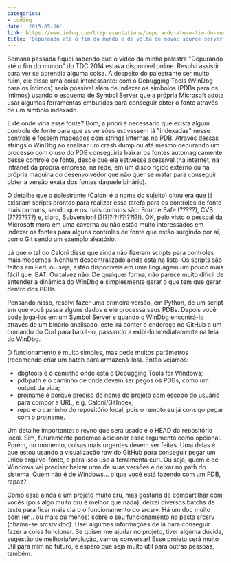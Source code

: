 ```yaml
---
categories:
- coding
date: '2015-05-26'
link: https://www.infoq.com/br/presentations/depurando-ate-o-fim-do-mundo/
title: 'Depurando até o fim do mundo e de volta de novo: source server com GitHub'
---
```


Semana passada fiquei sabendo que o vídeo da minha palestra "Depurando até o fim do mundo" do TDC 2014 estava disponível online. Resolvi assistir para ver se aprendia alguma coisa. A despeito do palestrante ser muito ruim, ele disse uma coisa interessante: com o Debugging Tools (WinDbg para os íntimos) seria possível além de indexar os símbolos (PDBs para os íntimos) usando o esquema de Symbol Server que a própria Microsoft adota usar algumas ferramentas embutidas para conseguir obter o fonte através de um símbolo indexado.

E de onde viria esse fonte? Bom, a priori é necessário que exista algum controle de fonte para que as versões estivessem já "indexadas" nesse controle e fossem mapeados com strings internas no PDB. Através dessas strings o WinDbg ao analisar um crash dump ou até mesmo depurando um processo com o uso do PDB conseguiria baixar os fontes automagicamente desse controle de fonte, desde que ele estivesse acessível (na internet, na intranet da própria empresa, na rede, em um disco rígido externo ou na própria máquina do desenvolvedor que não quer se matar para conseguir obter a versão exata dos fontes daquele binário).

O detalhe que o palestrante (Caloni é o nome do sujeito) citou era que já existiam scripts prontos para realizar essa tarefa para os controles de fonte mais comuns, sendo que os mais comuns são: Source Safe (?????), CVS (????????) e, claro, Subversion! (?!?!?!?!??!??!?!). OK, pelo visto o pessoal da Microsoft mora em uma caverna ou não estão muito interessados em indexar os fontes para alguns controles de fonte que estão surgindo por aí, como Git sendo um exemplo aleatório.

Já que o tal do Caloni disse que ainda não fizeram scripts para controles mais modernos. Nenhum descentralizado ainda está na lista. Os scripts são feitos em Perl, ou seja, estão disponíveis em uma linguagem um pouco mais fácil que .BAT. Ou talvez não. De qualquer forma, não parece muito difícil de entender a dinâmica do WinDbg e simplesmente gerar o que tem que gerar dentro dos PDBs.

Pensando nisso, resolvi fazer uma primeira versão, em Python, de um script em que você passa alguns dados e ele processa seus PDBs. Depois você pode jogá-los em um Symbol Server e quando o WinDbg encontrá-lo através de um binário analisado, este irá conter o endereço no GitHub e um comando do Curl para baixá-lo, passando a exibi-lo imediatamente na tela do WinDbg.

O funcionamento é muito simples, mas pede muitos parâmetros (recomendo criar um batch para armazená-los). Então vejamos:

 - dbgtools é o caminho onde está o Debugging Tools for Windows;
 - pdbpath é o caminho de onde devem ser pegos os PDBs, como um output da vida;
 - projname é porque preciso do nome do projeto com escopo do usuário para compor a URL, e.g. Caloni/GitIndex;
 - repo é o caminho do repositório local, pois o remoto eu já consigo pegar com o projname.

Um detalhe importante: o revno que será usado é o HEAD do repositório local. Sim, futuramente podemos adicionar esse argumento como opcional. Porém, no momento, coisas mais urgentes devem ser feitas. Uma delas é que estou usando a visualização raw do GitHub para conseguir pegar um único arquivo-fonte, e para isso uso a ferramenta curl. Ou seja, quem é de Windows vai precisar baixar uma de suas versões e deixar no path do sistema. Quem não é de Windows... o que você está fazendo com um PDB, rapaz?

Como esse ainda é um projeto muito cru, mas gostaria de compartilhar com vocês (pois algo muito cru é melhor que nada), deixei diversos batchs de teste para ficar mais claro o funcionamento do srcsrv. Há um doc muito bom (er... ou mais ou menos) sobre o seu funcionamento na pasta srcsrv (chama-se srcsrv.doc). Usei algumas informações de lá para conseguir fazer a coisa funcionar. Se quiser me ajudar no projeto, tiver alguma dúvida, sugestão de melhoria/evolução, vamos conversar! Esse projeto será muito útil para mim no futuro, e espero que seja muito útil para outras pessoas, também.